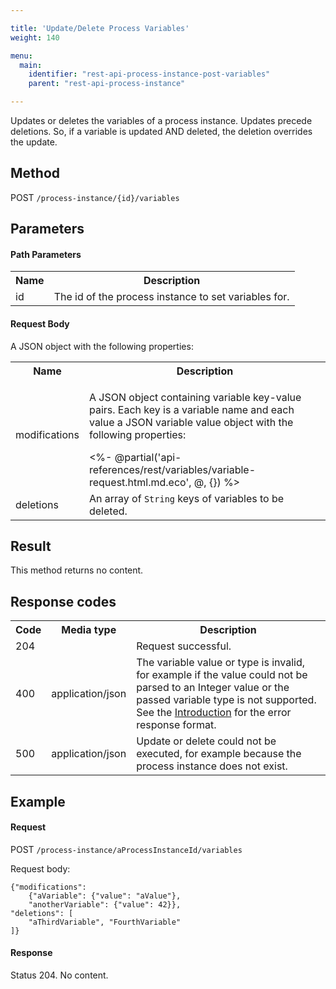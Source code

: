 ```yaml
---

title: 'Update/Delete Process Variables'
weight: 140

menu:
  main:
    identifier: "rest-api-process-instance-post-variables"
    parent: "rest-api-process-instance"

---
```



Updates or deletes the variables of a process instance.
Updates precede deletions. So, if a variable is updated AND deleted, the deletion overrides the update.


Method
------

POST `/process-instance/{id}/variables`


Parameters
----------

#### Path Parameters

<table class="table table-striped">
  <tr>
    <th>Name</th>
    <th>Description</th>
  </tr>
  <tr>
    <td>id</td>
    <td>The id of the process instance to set variables for.</td>
  </tr>
</table>


#### Request Body

A JSON object with the following properties:

<table class="table table-striped">
  <tr>
    <th>Name</th>
    <th>Description</th>
  </tr>
  <tr>
    <td>modifications</td>
    <td><p>A JSON object containing variable key-value pairs. Each key is a variable name and each value a JSON variable value object with the following properties:</p>
    <%- @partial('api-references/rest/variables/variable-request.html.md.eco', @, {}) %></td>
  </tr>
  <tr>
    <td>deletions</td>
    <td>An array of <code>String</code> keys of variables to be deleted.</td>
  </tr>
</table>


Result
------

This method returns no content.


Response codes
--------------

<table class="table table-striped">
  <tr>
    <th>Code</th>
    <th>Media type</th>
    <th>Description</th>
  </tr>
  <tr>
    <td>204</td>
    <td></td>
    <td>Request successful.</td>
  </tr>
  <tr>
    <td>400</td>
    <td>application/json</td>
    <td>The variable value or type is invalid, for example if the value could not be parsed to an Integer value or the passed variable type is not supported. See the <a href="ref:#overview-introduction">Introduction</a> for the error response format.</td>
  </tr>
  <tr>
    <td>500</td>
    <td>application/json</td>
    <td>Update or delete could not be executed, for example because the process instance does not exist.</td>
  </tr>
</table>

Example
-------

#### Request

POST `/process-instance/aProcessInstanceId/variables`

Request body:

    {"modifications":
        {"aVariable": {"value": "aValue"},
        "anotherVariable": {"value": 42}},
    "deletions": [
        "aThirdVariable", "FourthVariable"
    ]}

#### Response

Status 204. No content.
